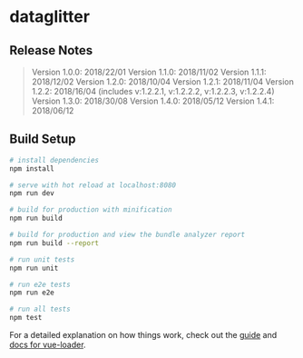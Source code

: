 # dataglitter



## Release Notes

> Version 1.0.0: 2018/22/01
> Version 1.1.0: 2018/11/02
> Version 1.1.1: 2018/12/02
> Version 1.2.0: 2018/10/04
> Version 1.2.1: 2018/11/04
> Version 1.2.2: 2018/16/04 (includes v:1.2.2.1, v:1.2.2.2, v:1.2.2.3, v:1.2.2.4)
> Version 1.3.0: 2018/30/08
> Version 1.4.0: 2018/05/12
> Version 1.4.1: 2018/06/12

## Build Setup

``` bash
# install dependencies
npm install

# serve with hot reload at localhost:8080
npm run dev

# build for production with minification
npm run build

# build for production and view the bundle analyzer report
npm run build --report

# run unit tests
npm run unit

# run e2e tests
npm run e2e

# run all tests
npm test
```

For a detailed explanation on how things work, check out the [guide](http://vuejs-templates.github.io/webpack/) and [docs for vue-loader](http://vuejs.github.io/vue-loader).
